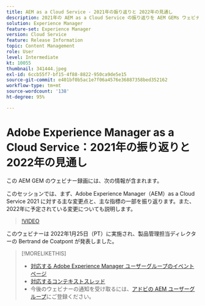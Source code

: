 ```yaml
---
title: AEM as a Cloud Service - 2021年の振り返りと 2022年の見通し
description: 2021年の AEM as a Cloud Service の振り返りを AEM GEMs ウェビナーでご覧ください。また、2022年の計画の概要もご覧ください。
solution: Experience Manager
feature-set: Experience Manager
version: Cloud Service
feature: Release Information
topic: Content Management
role: User
level: Intermediate
kt: 10055
thumbnail: 341444.jpeg
exl-id: 6ccb55f7-bf15-4f88-8822-950ca9de5e15
source-git-commit: e401bf0b5ac1e7f06a4576e36887358bed352162
workflow-type: tm+mt
source-wordcount: '138'
ht-degree: 95%

---
```


# Adobe Experience Manager as a Cloud Service：2021年の振り返りと 2022年の見通し

この AEM GEM のウェビナー録画には、次の情報が含まれます。

このセッションでは、まず、Adobe Experience Manager（AEM）as a Cloud Service 2021 に対する主な変更点と、主な指標の一部を振り返ります。また、2022年に予定されている変更についても説明します。

>[!VIDEO](https://video.tv.adobe.com/v/341444/?quality=12&learn=on)

このウェビナーは 2022年1月25日（PT）に実施され、製品管理担当ディレクターの Bertrand de Coatpont が発表しました。

>[!MORELIKETHIS]
>
>* [対応する Adobe Experience Manager ユーザーグループのイベントページ](https://experienceleaguecommunities.adobe.com/t5/adobe-experience-manager-blogs/aem-gems-adobe-experience-manager-aem-as-a-cloud-service-2021/ba-p/437266)
>* [対応するコンテキストスレッド](https://adobe.ly/3rqbSOz)
>* 今後のウェビナーの通知を受け取るには、[アドビの AEM ユーザーグループ](https://aem-augs.adobe.com/)にご登録ください。

